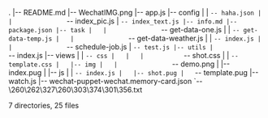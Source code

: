 .
|-- README.md
|-- WechatIMG.png
|-- app.js
|-- config
|   |               `-- haha.json
|   |               `-- index_pic.js
|                   `-- index_text.js
|-- info.md
|-- package.json
|-- task
|   |               `-- get-data-one.js
|   |               `-- get-data-temp.js
|   |               `-- get-data-weather.js
|   |               `-- index.js
|   |               `-- schedule-job.js
|                   `-- test.js
|-- utils
|                   `-- index.js
|-- views
|   |               `-- css
|   |   |           `-- shot.css
|   |               `-- template.css
|   |-- img
|   |               `-- demo.png
|   |-- index.pug
|   |-- js
|   |               `-- index.js
|   |-- shot.pug
|   `-- template.pug
|-- watch.js
|-- wechat-puppet-wechat.memory-card.json
`-- \260\262\327\260\303\374\301\356.txt

7 directories, 25 files
